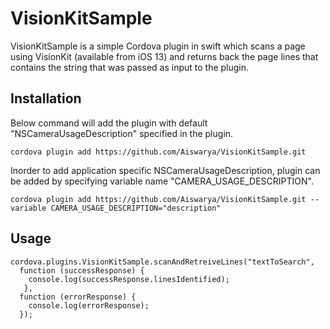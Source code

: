 # VisionKitSample

VisionKitSample is a simple Cordova plugin in swift which scans a page using VisionKit (available from iOS 13) and returns back the page lines that contains the string that was passed as input to the plugin.

## Installation

Below command will add the plugin with default "NSCameraUsageDescription" specified in the plugin.
```
cordova plugin add https://github.com/Aiswarya/VisionKitSample.git
```
Inorder to add application specific NSCameraUsageDescription, plugin can be added by specifying variable name "CAMERA_USAGE_DESCRIPTION". 
```
cordova plugin add https://github.com/Aiswarya/VisionKitSample.git --variable CAMERA_USAGE_DESCRIPTION="description"
```

## Usage

```
cordova.plugins.VisionKitSample.scanAndRetreiveLines("textToSearch",
  function (successResponse) {
    console.log(successResponse.linesIdentified);
   }, 
  function (errorResponse) {
    console.log(errorResponse);
  });
```

